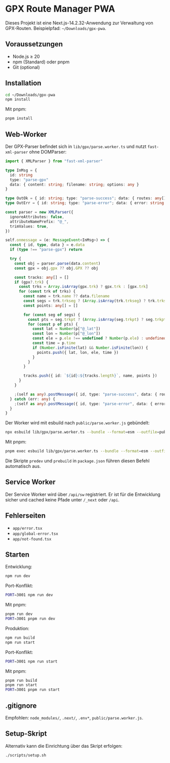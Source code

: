 # GPX Route Manager PWA

Dieses Projekt ist eine Next.js-14.2.32-Anwendung zur Verwaltung von GPX-Routen.
Beispielpfad: `~/Downloads/gpx-pwa`.

## Voraussetzungen
- Node.js ≥ 20
- npm (Standard) oder pnpm
- Git (optional)

## Installation
```bash
cd ~/Downloads/gpx-pwa
npm install
```
Mit pnpm:
```bash
pnpm install
```

## Web-Worker
Der GPX-Parser befindet sich in `lib/gpx/parse.worker.ts` und nutzt `fast-xml-parser` ohne DOMParser:
```ts
import { XMLParser } from "fast-xml-parser"

type InMsg = {
  id: string
  type: "parse-gpx"
  data: { content: string; filename: string; options: any }
}

type OutOk = { id: string; type: "parse-success"; data: { routes: any[] } }
type OutErr = { id: string; type: "parse-error"; data: { error: string } }

const parser = new XMLParser({
  ignoreAttributes: false,
  attributeNamePrefix: "@_",
  trimValues: true,
})

self.onmessage = (e: MessageEvent<InMsg>) => {
  const { id, type, data } = e.data
  if (type !== "parse-gpx") return

  try {
    const obj = parser.parse(data.content)
    const gpx = obj.gpx ?? obj.GPX ?? obj

    const tracks: any[] = []
    if (gpx?.trk) {
      const trks = Array.isArray(gpx.trk) ? gpx.trk : [gpx.trk]
      for (const trk of trks) {
        const name = trk.name ?? data.filename
        const segs = trk.trkseg ? (Array.isArray(trk.trkseg) ? trk.trkseg : [trk.trkseg]) : []
        const points: any[] = []

        for (const seg of segs) {
          const pts = seg.trkpt ? (Array.isArray(seg.trkpt) ? seg.trkpt : [seg.trkpt]) : []
          for (const p of pts) {
            const lat = Number(p["@_lat"])
            const lon = Number(p["@_lon"])
            const ele = p.ele !== undefined ? Number(p.ele) : undefined
            const time = p.time
            if (Number.isFinite(lat) && Number.isFinite(lon)) {
              points.push({ lat, lon, ele, time })
            }
          }
        }

        tracks.push({ id: `${id}:${tracks.length}`, name, points })
      }
    }

    ;(self as any).postMessage({ id, type: "parse-success", data: { routes: tracks } } as OutOk)
  } catch (err: any) {
    ;(self as any).postMessage({ id, type: "parse-error", data: { error: err?.message || String(err) } } as OutErr)
  }
}
```

Der Worker wird mit esbuild nach `public/parse.worker.js` gebündelt:
```bash
npx esbuild lib/gpx/parse.worker.ts --bundle --format=esm --outfile=public/parse.worker.js --platform=browser
```
Mit pnpm:
```bash
pnpm exec esbuild lib/gpx/parse.worker.ts --bundle --format=esm --outfile=public/parse.worker.js --platform=browser
```
Die Skripte `predev` und `prebuild` in `package.json` führen diesen Befehl automatisch aus.

## Service Worker
Der Service Worker wird über `/api/sw` registriert. Er ist für die Entwicklung sicher und cached keine Pfade unter `/_next` oder `/api`.

## Fehlerseiten
- `app/error.tsx`
- `app/global-error.tsx`
- `app/not-found.tsx`

## Starten
Entwicklung:
```bash
npm run dev
```
Port-Konflikt:
```bash
PORT=3001 npm run dev
```
Mit pnpm:
```bash
pnpm run dev
PORT=3001 pnpm run dev
```

Produktion:
```bash
npm run build
npm run start
```
Port-Konflikt:
```bash
PORT=3001 npm run start
```
Mit pnpm:
```bash
pnpm run build
pnpm run start
PORT=3001 pnpm run start
```

## .gitignore
Empfohlen: `node_modules/`, `.next/`, `.env*`, `public/parse.worker.js`.

## Setup-Skript
Alternativ kann die Einrichtung über das Skript erfolgen:
```bash
./scripts/setup.sh
```
